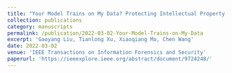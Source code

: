 ```yaml
---
title: "Your Model Trains on My Data? Protecting Intellectual Property of Training Data via Membership Fingerprint Authentication"
collection: publications
category: manuscripts
permalink: /publication/2022-03-02-Your-Model-Trains-on-My-Data
excerpt: 'Gaoyang Liu, Tianlong Xu, Xiaoqiang Ma, Chen Wang'
date: 2022-03-02
venue: 'IEEE Transactions on Information Forensics and Security'
paperurl: 'https://ieeexplore.ieee.org/abstract/document/9724248/'
---
```

